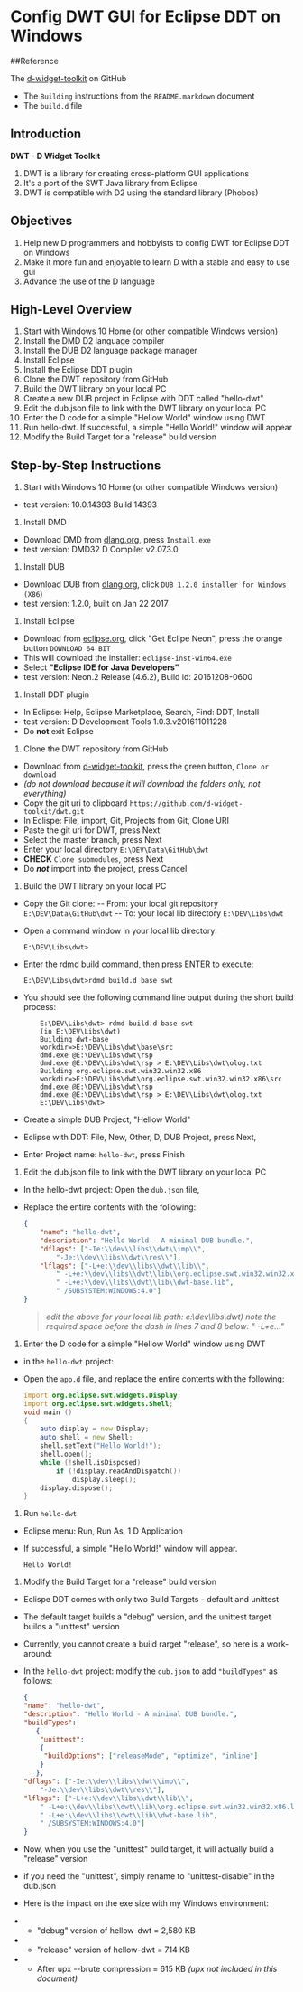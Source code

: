 # Config DWT GUI for Eclipse DDT on Windows

##Reference

The [d-widget-toolkit](https://www.github.com/d-widget-toolkit/dwt) on GitHub
 * The `Building` instructions from the `README.markdown` document
 * The `build.d` file

## Introduction

**DWT - D Widget Toolkit**
1. DWT is a library for creating cross-platform GUI applications
1. It's a port of the SWT Java library from Eclipse
1. DWT is compatible with D2 using the standard library (Phobos)

## Objectives
1. Help new D programmers and hobbyists to config DWT for Eclipse DDT on Windows
1. Make it more fun and enjoyable to learn D with a stable and easy to use gui
1. Advance the use of the D language
 
## High-Level Overview
1. Start with Windows 10 Home (or other compatible Windows version)
1. Install the DMD D2 language compiler
1. Install the DUB D2 language package manager
1. Install Eclipse
1. Install the Eclipse DDT plugin
1. Clone the DWT repository from GitHub
1. Build the DWT library on your local PC
1. Create a new DUB project in Eclipse with DDT called "hello-dwt"
1. Edit the dub.json file to link with the DWT library on your local PC
1. Enter the D code for a simple "Hellow World" window using DWT
1. Run hello-dwt. If successful, a simple "Hello World!" window will appear
1. Modify the Build Target for a "release" build version

## Step-by-Step Instructions
1. Start with Windows 10 Home (or other compatible Windows version)
 - test version: 10.0.14393 Build 14393
1. Install DMD
 - Download DMD from [dlang.org](https://www.dlang.org), press `Install.exe`
 - test version: DMD32 D Compiler v2.073.0
1. Install DUB
 - Download DUB from  [dlang.org](https://www.code.dlang.org/download), click `DUB 1.2.0 installer for Windows (X86`)
 - test version: 1.2.0, built on Jan 22 2017
1. Install Eclipse
 - Download from [eclipse.org](https://www.eclipse.org/downloads), click "Get Eclipe Neon", press the orange button `DOWNLOAD 64 BIT`
 - This will download the installer: `eclipse-inst-win64.exe`
 - Select **"Eclipse IDE for Java Developers"**
 - test version: Neon.2 Release (4.6.2), Build id: 20161208-0600
1. Install DDT plugin
 - In Eclipse: Help, Eclipse Marketplace, Search, Find: DDT, Install
 - test version: D Development Tools 1.0.3.v201611011228
 - Do **not** exit Eclipse
1. Clone the DWT repository from GitHub
 - Download from [d-widget-toolkit](https://www.github.com/d-widget-toolkit/dwt), press the green button, `Clone or download`
 - *(do not download because it will download the folders only, not everything)*
 - Copy the git uri to clipboard `https://github.com/d-widget-toolkit/dwt.git`
 - In Eclispe: File, import, Git, Projects from Git, Clone URI
 - Paste the git uri for DWT, press Next
 - Select the master branch, press Next
 - Enter your local directory `E:\DEV\Data\GitHub\dwt`
 - **CHECK** `Clone submodules`, press Next
 - Do ***not*** import into the project, press Cancel
1. Build the DWT library on your local PC
 - Copy the Git clone:
 -- From: your local git repository `E:\DEV\Data\GitHub\dwt`
 -- To: your local lib directory `E:\DEV\Libs\dwt`
 - Open a command window in your local lib directory:
 
	```dos
	E:\DEV\Libs\dwt>
	```
 - Enter the rdmd build command, then press ENTER to execute:
 
	```dos
	E:\DEV\Libs\dwt>rdmd build.d base swt
	```
	
 - You should see the following command line output during the short build process:

	```dos
	    E:\DEV\Libs\dwt> rdmd build.d base swt
		(in E:\DEV\Libs\dwt)
		Building dwt-base
		workdir=>E:\DEV\Libs\dwt\base\src
		dmd.exe @E:\DEV\Libs\dwt\rsp
		dmd.exe @E:\DEV\Libs\dwt\rsp > E:\DEV\Libs\dwt\olog.txt
		Building org.eclipse.swt.win32.win32.x86
		workdir=>E:\DEV\Libs\dwt\org.eclipse.swt.win32.win32.x86\src
		dmd.exe @E:\DEV\Libs\dwt\rsp
		dmd.exe @E:\DEV\Libs\dwt\rsp > E:\DEV\Libs\dwt\olog.txt
	    E:\DEV\Libs\dwt>
	```
	
 - Create a simple DUB Project, "Hellow World" 
 - Eclipse with DDT: File, New, Other, D, DUB Project, press Next,
 - Enter Project name: `hello-dwt`, press Finish
1. Edit the dub.json file to link with the DWT library on your local PC
 - In the hello-dwt project: Open the `dub.json` file,
 - Replace the entire contents with the following:
	
	```json
	{
		"name": "hello-dwt",
		"description": "Hello World - A minimal DUB bundle.",
		"dflags": ["-Ie:\\dev\\libs\\dwt\\imp\\",
			"-Je:\\dev\\libs\\dwt\\res\\"],
		"lflags": ["-L+e:\\dev\\libs\\dwt\\lib\\",
			" -L+e:\\dev\\libs\\dwt\\lib\\org.eclipse.swt.win32.win32.x86.lib",
			" -L+e:\\dev\\libs\\dwt\\lib\\dwt-base.lib",
			" /SUBSYSTEM:WINDOWS:4.0"]
	}
	```
	
	>*edit the above for your local lib path: e:\\dev\\libs\\dwt)*
	>*note the required space before the dash in lines 7 and 8 below: " -L+e..."*

1. Enter the D code for a simple "Hellow World" window using DWT
 - in the `hello-dwt` project:
 - Open the `app.d` file, and replace the entire contents with the following:
	
	```d
	import org.eclipse.swt.widgets.Display;
	import org.eclipse.swt.widgets.Shell;
	void main ()
	{
		auto display = new Display;
		auto shell = new Shell;
		shell.setText("Hello World!");
		shell.open();
		while (!shell.isDisposed)
			if (!display.readAndDispatch())
				display.sleep();
		display.dispose();
	}
	```

1. Run `hello-dwt`
 - Eclipse menu: Run, Run As, 1 D Application
 - If successful, a simple "Hello World!" window will appear.
	
	```
	Hello World!
	```

1. Modify the Build Target for a "release" build version
 - Eclispe DDT comes with only two Build Targets - default and unittest
 - The default target builds a "debug" version, and the unittest target builds a "unittest" version
 - Currently, you cannot create a build rarget "release", so here is a work-around:
 - In the `hello-dwt` project: modify the `dub.json` to add `"buildTypes"` as follows:
 
	```json
	{
	"name": "hello-dwt",
	"description": "Hello World - A minimal DUB bundle.",
	"buildTypes":
	   {
	    "unittest":
	    {
	     "buildOptions": ["releaseMode", "optimize", "inline"]
	    }
	   },
	"dflags": ["-Ie:\\dev\\libs\\dwt\\imp\\", 
		"-Je:\\dev\\libs\\dwt\\res\\"],
	"lflags": ["-L+e:\\dev\\libs\\dwt\\lib\\",
		" -L+e:\\dev\\libs\\dwt\\lib\\org.eclipse.swt.win32.win32.x86.lib",
		" -L+e:\\dev\\libs\\dwt\\lib\\dwt-base.lib",
		" /SUBSYSTEM:WINDOWS:4.0"]
	}
	```

 - Now, when you use the "unittest" build target, it will actually build a "release" version
 - if you need the "unittest", simply rename to "unittest-disable" in the dub.json
 - Here is the impact on the exe size with my Windows environment:
 - - "debug" version of hellow-dwt = 2,580 KB
 - - "release" version of hellow-dwt = 714 KB
 - - After upx --brute compression = 615 KB *(upx not included in this document)*



